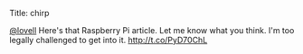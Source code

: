 Title: chirp

<a href="http://twitter.com/lovell">@lovell</a> Here's that Raspberry Pi article. Let me know what you think. I'm too legally challenged to get into it. <a href="http://t.co/PyD70ChL">http://t.co/PyD70ChL</a>
